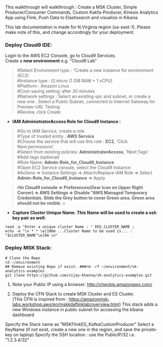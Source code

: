 This walkthrough will walkthrough : Create a MSK Cluster, Simple Producer/Consumer Commands, Custom Kakfa-Producer, Kinesis Analytics App using Flink, Push Data to Elastisearch and visualize in Kibana

This lab documentation is made for N.Virginia region (us-east-1). Please make note of this, and change accordingly for your deployment.

### Deploy Cloud9 IDE:
Login to the AWS EC2 Console, go to Cloud9 Services. <br/>
Create a **new environment** e.g. "Cloud9 Lab" <br/>
>#Select Environment type : "Create a new instance for environment (EC2)<br/>
>#Instance type : t2.micro (1 GiB RAM + 1 vCPU)  <br/>
>#Platform : Amazon Linux <br/>
>#Cost-saving setting: after 30 minutes <br/>
>#Network settings : Select an existing vpc and subnet, or create a new one . Select a Public Subnet, connected to Internet Gateway for Preview-URL Testing <br/>
>#Review, click Create <br/>

* **IAM AdministratorAccess Role for Cloud9 Instance :**
>#Go to IAM Service, create a role <br/>
>#Type of trusted entity : **AWS Service** <br/>
>#Choose the service that will use this role : **EC2**, 'Click Next:permissions' <br/>
>#Select from existing policies: **AdministratorAccess**, 'Next:Tags'  <br/>
>#Add-tags (optional) <br/>
>#Role Name: **Admin-Role_for_Cloud9_Instance** <br/>
>#Open EC2 Service console, select the Cloud9 Instance <br/>
>#Actions => Instance Settings => Attach/Replace IAM Role => Select **Admin-Role_for_Cloud9_Instance** => Apply<br/>

>#**In Cloud9 console => Preferences(Gear Icon on Upper Right Corner) => AWS Settings => Disable "AWS Managed Temporary Credentials. Slide the Grey button to cover Green area. Green area should not be visible** :relaxed:  <br/>


* **Capture Cluster Unique Name. This Name will be used to create a ssh key pair as well:**
```
read -p "Enter a unique cluster Name : " EKS_CLUSTER_NAME ; 
echo -e "\n * * \e[106m ...Cluster Name to be used is... : "$CLUSTER_NAME"\e[0m \n"

```

### Deploy MSK Stack:
```
# Clone the Repo 
cd ~/environment
## Remove existing Repo if exist. ###rm -rf ~/environment/vk-analytics-examples
git clone https://github.com/vijay-khanna/vk-analytics-examples.git

```
1. Note your Public IP using a browser: http://checkip.amazonaws.com/

2. Deploy the CFN Stack to create MSK Cluster and ES Cluster. <br/>
(This CFN is inspired from : https://amazonmsk-labs.workshop.aws/en/mskkdaflinklab/overview.html) 
This stack adds a new Windows instance in public subnet for accessing the kibana dashboard

Specify the Stack name as "MSKFlinkES_KafkaCustomProducer"
Select a KeyName (if not exist, create a new one in the region, and save the private-key on laptop)
Specify the SSH location : use the PublicIP/32 i.e. "1.2.3.4/32"




























